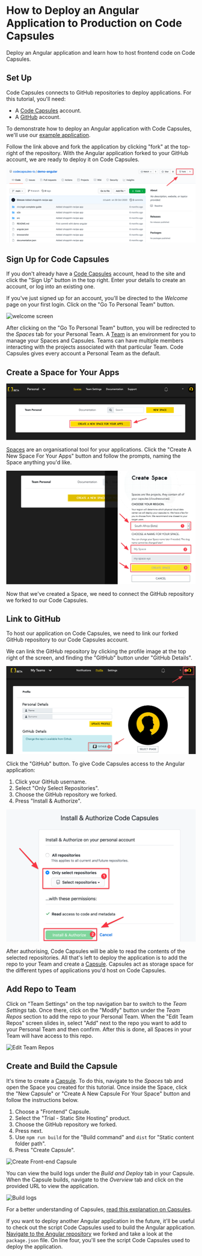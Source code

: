 # How to Deploy an Angular Application to Production on Code Capsules

Deploy an Angular application and learn how to host frontend code on Code Capsules. 

## Set Up

Code Capsules connects to GitHub repositories to deploy applications. For this tutorial, you'll need:
- A [Code Capsules](https://codecapsules.io/) account. 
- A [GitHub](https://github.com/) account.  

To demonstrate how to deploy an Angular application with Code Capsules, we'll use our [example application](https://github.com/codecapsules-io/demo-angular). 

Follow the link above and fork the application by clicking "fork" at the top-right of the repository. With the Angular application forked to your GitHub account, we are ready to deploy it on Code Capsules.

![demo angular github](../assets/deployment/angular/cc-demo-angular-github.png)

## Sign Up for Code Capsules

If you don't already have a [Code Capsules](https://codecapsules.io/) account, head to the site and click the "Sign Up" button in the top right. Enter your details to create an account, or log into an existing one.

If you've just signed up for an account, you'll be directed to the _Welcome_ page on your first login. Click on the "Go To Personal Team" button.

![welcome screen](../assets/deployment/angular/welcome-screen.jpg)

After clicking on the "Go To Personal Team" button, you will be redirected to the _Spaces_ tab for your Personal Team. A [Team](https://codecapsules.io/docs/FAQ/what-is-a-team/) is an environment for you to manage your Spaces and Capsules. Teams can have multiple members interacting with the projects associated with that particular Team. Code Capsules gives every account a Personal Team as the default.

## Create a Space for Your Apps

![create a new space](../assets/deployment/angular/spaces.png)

[Spaces](https://codecapsules.io/docs/FAQ/what-is-a-space) are an organisational tool for your applications. Click the "Create A New Space For Your Apps" button and follow the prompts, naming the Space anything you'd like.

![space name](../assets/deployment/angular/space-name.png)

Now that we've created a Space, we need to connect the GitHub repository we forked to our Code Capsules.

## Link to GitHub

To host our application on Code Capsules, we need to link our forked GitHub repository to our Code Capsules account.

We can link the GitHub repository by clicking the profile image at the top right of the screen, and finding the "GitHub" button under "GitHub Details".

![git-button](../assets/deployment/angular/git-button.png) 

Click the "GitHub" button. To give Code Capsules access to the Angular application:

1. Click your GitHub username.
2. Select "Only Select Repositories".
3. Choose the GitHub repository we forked.
4. Press "Install & Authorize".

![Install & authorize github](../assets/deployment/angular/github-integration.png)

After authorising, Code Capsules will be able to read the contents of the selected repositories. All that's left to deploy the application is to add the repo to your Team and create a [Capsule](https://codecapsules.io/docs/FAQ/what-is-a-capsule). Capsules act as storage space for the different types of applications you'd host on Code Capsules.

## Add Repo to Team

Click on "Team Settings" on the top navigation bar to switch to the _Team Settings_ tab. Once there, click on the "Modify" button under the _Team Repos_ section to add the repo to your Personal Team. When the "Edit Team Repos" screen slides in, select "Add" next to the repo you want to add to your Personal Team and then confirm. After this is done, all Spaces in your Team will have access to this repo. 

![Edit Team Repos](../assets/deployment/angular/team-repos.gif)

## Create and Build the Capsule

It's time to create a [Capsule](https://codecapsules.io/docs/FAQ/what-is-a-capsule). To do this, navigate to the _Spaces_ tab and open the Space you created for this tutorial. Once inside the Space, click the "New Capsule" or "Create A New Capsule For Your Space" button and follow the instructions below.

1. Choose a "Frontend" Capsule.
2. Select the "Trial - Static Site Hosting" product.
3. Choose the GitHub repository we forked.
4. Press next.
5. Use `npm run build` for the "Build command" and `dist` for "Static content folder path".
6. Press "Create Capsule".

![Create Front-end Capsule](../assets/deployment/angular/creating-frontend-capsule.gif)

You can view the build logs under the _Build and Deploy_ tab in your Capsule. When the Capsule builds, navigate to the _Overview_ tab and click on the provided URL to view the application. 

![Build logs](../assets/deployment/angular/frontend-capsule-build-logs.png)

For a better understanding of Capsules, [read this explanation on Capsules](https://codecapsules.io/docs/FAQ/what-is-a-capsule/).

If you want to deploy another Angular application in the future, it'll be useful to check out the script Code Capsules used to build the Angular application. [Navigate to the Angular repository](https://github.com/codecapsules-io/demo-angular/) we forked and take a look at the `package.json` file. On line four, you'll see the script Code Capsules used to deploy the application. 

